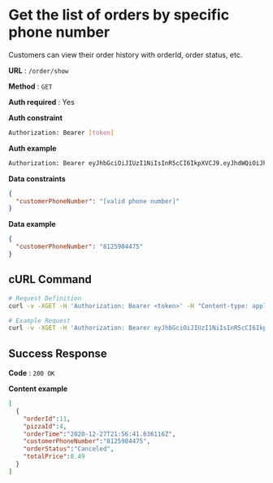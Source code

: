 # Get the list of orders by specific phone number
Customers can view their order history with orderId, order status, etc.

**URL** : `/order/show`

**Method** : `GET`

**Auth required** : Yes

**Auth constraint**
```bash
Authorization: Bearer [token]
```

**Auth example**
```bash
Authorization: Bearer eyJhbGciOiJIUzI1NiIsInR5cCI6IkpXVCJ9.eyJhdWQiOiJhbnkiLCJleHAiOjE2MDk3ODgwMjIsImlzcyI6ImF1dGgtYXBwIiwic3ViIjoibWVkaXVtIn0.hrLAEbHKLHrTXG7_9TVot8Dubq2hHia5khMQeTUqJLs
```

**Data constraints**
```json
{
  "customerPhoneNumber": "[valid phone number]"
}
```

**Data example**
```json
{
  "customerPhoneNumber": "8125984475"
}
```

## cURL Command
```bash
# Request Definition
curl -v -XGET -H 'Authorization: Bearer <token>' -H "Content-type: application/json" -d '{"customerPhoneNumber":"<customerPhoneNumber>"}' 'https://pizza-api-service.herokuapp.com/order/show'

# Example Request
curl -v -XGET -H 'Authorization: Bearer eyJhbGciOiJIUzI1NiIsInR5cCI6IkpXVCJ9.eyJhdWQiOiJhbnkiLCJleHAiOjE2MDk3ODgwMjIsImlzcyI6ImF1dGgtYXBwIiwic3ViIjoibWVkaXVtIn0.hrLAEbHKLHrTXG7_9TVot8Dubq2hHia5khMQeTUqJLs' -H "Content-type: application/json" -d '{"customerPhoneNumber":"8125984475"}' 'https://pizza-api-service.herokuapp.com/order/show'
```

## Success Response
**Code** : `200 OK`

**Content example**

```json
[
  {
    "orderId":11,
    "pizzaId":4,
    "orderTime":"2020-12-27T21:56:41.636116Z",
    "customerPhoneNumber":"8125984475",
    "orderStatus":"Canceled",
    "totalPrice":8.49
  }
]
```